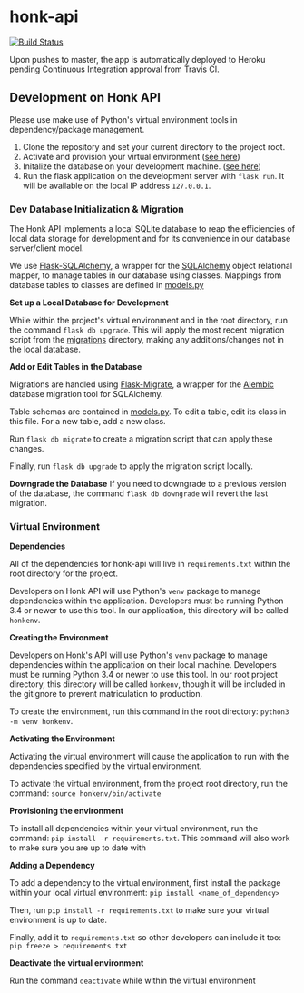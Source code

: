 # honk-api
[![Build Status](https://travis-ci.com/benvandenbosch/honk-api.svg?token=81DqBYxnHbNVq1JPsF5x&branch=master)](https://travis-ci.com/github/benvandenbosch/honk-api)


Upon pushes to master, the app is automatically deployed to Heroku pending Continuous Integration approval from Travis CI.

## Development on Honk API
Please use make use of Python's virtual environment tools in dependency/package management.

1. Clone the repository and set your current directory to the project root.
2. Activate and provision your virtual environment ([see here](#venv))
3. Initalize the database on your development machine. ([see here](#database))
4. Run the flask application on the development server with `flask run`. It will be available on the local IP address `127.0.0.1`.

<a name=database></a>
### Dev Database Initialization & Migration
The Honk API implements a local SQLite database to reap the efficiencies of local data
storage for development and for its convenience in our database server/client model.

We use [Flask-SQLAlchemy](https://flask-sqlalchemy.palletsprojects.com/en/2.x/), a wrapper
for the [SQLAlchemy](https://www.sqlalchemy.org) object relational mapper, to manage
tables in our database using classes. Mappings from database tables to classes
are defined in [models.py](https://github.com/benvandenbosch/honk-api/blob/master/app/models.py)

**Set up a Local Database for Development**

While within the project's virtual environment and in the root directory, run the command `flask db upgrade`. This will apply the most recent migration script from the [migrations](https://github.com/benvandenbosch/honk-api/tree/master/migrations) directory, making any additions/changes not in the local database.

**Add or Edit Tables in the Database**

Migrations are handled using [Flask-Migrate](https://github.com/miguelgrinberg/flask-migrate), a wrapper for the [Alembic](https://alembic.sqlalchemy.org/en/latest/) database migration tool for SQLAlchemy.


Table schemas are contained in [models.py](https://github.com/benvandenbosch/honk-api/blob/master/app/models.py). To edit a table, edit its class in this file. For a new table, add a new class.

Run `flask db migrate` to create a migration script that can apply these changes.

Finally, run `flask db upgrade` to apply the migration script locally.

**Downgrade the Database**
If you need to downgrade to a previous version of the database, the command `flask db downgrade` will revert the last migration.

<a name=venv></a>
### Virtual Environment
**Dependencies**

All of the dependencies for honk-api will live in `requirements.txt` within the root directory for the project.


Developers on Honk API will use Python's `venv` package to manage dependencies within the application. Developers must be running Python 3.4 or newer to use this tool. In our application, this directory will be called `honkenv`.

**Creating the Environment**

Developers on Honk's API will use Python's `venv` package to manage dependencies within the application on their local machine. Developers must be running Python 3.4 or newer to use this tool. In our root project directory, this directory will be called `honkenv`, though it will be included in the gitignore to prevent matriculation to production.

To create the environment, run this command in the root directory: `python3 -m venv honkenv`.

**Activating the Environment**

Activating the virtual environment will cause the application to run with the dependencies specified by the virtual environment.

To activate the virtual environment, from the project root directory, run the command: `source honkenv/bin/activate`

**Provisioning the environment**

To install all dependencies within your virtual environment, run the command: `pip install -r requirements.txt`. This command will also work to make sure you are up to date with

**Adding a Dependency**

To add a dependency to the virtual environment, first install the package within your local virtual environment: `pip install <name_of_dependency>`


Then, run `pip install -r requirements.txt` to make sure your virtual environment is up to date.

Finally, add it to `requirements.txt` so other developers can include it too: `pip freeze > requirements.txt`

**Deactivate the virtual environment**

Run the command `deactivate` while within the virtual environment
